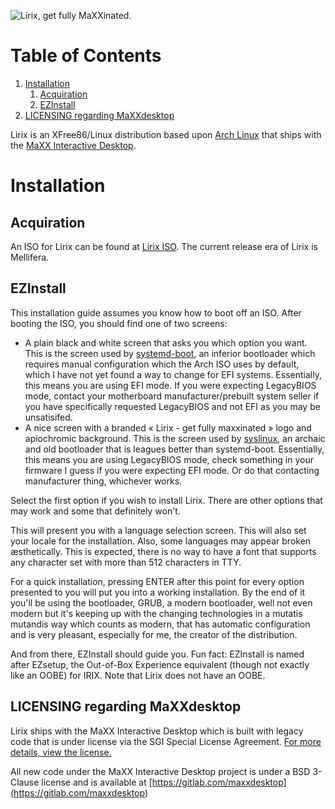 ![Lirix, get fully MaXXinated.](https://repository-images.githubusercontent.com/381812569/d49f0cb2-55b7-4a40-b595-e2bd29da2777)
# Table of Contents

1.  [Installation](#org6c3af4f)
    1.  [Acquiration](#orga12d4df)
    2.  [EZInstall](#orgb65afd1)
2.  [LICENSING regarding MaXXdesktop](#maxxlicense)

Lirix is an XFree86/Linux distribution based upon [Arch Linux](<https://archlinux.org>) that ships with the [MaXX Interactive Desktop](<https://maxxinteractive.com>).


<a id="org6c3af4f"></a>

# Installation


<a id="orga12d4df"></a>

## Acquiration

An ISO for Lirix can be found at [Lirix ISO](<https://caesar-rylan.60.nu/lirix/iso>). The current release era of Lirix is Mellifera.


<a id="orgb65afd1"></a>

## EZInstall

This installation guide assumes you know how to boot off an ISO.
After booting the ISO, you should find one of two screens:

-   A plain black and white screen that asks you which option you want. This is the screen used by [systemd-boot](<https://wiki.archlinux.org/title/Systemd-boot>), an inferior bootloader which requires manual configuration which the Arch ISO uses by default, which I have not yet found a way to change for EFI systems.
    Essentially, this means you are using EFI mode. If you were expecting LegacyBIOS mode, contact your motherboard manufacturer/prebuilt system seller if you have specifically requested LegacyBIOS and not EFI as you may be unsatisifed.
-   A nice screen with a branded « Lirix - get fully maxxinated » logo and apiochromic background. This is the screen used by [syslinux](<https://wiki.archlinux.org/title/Syslinux>), an archaic and old bootloader that is leagues better than systemd-boot.
    Essentially, this means you are using LegacyBIOS mode, check something in your firmware I guess if you were expecting EFI mode. Or do that contacting manufacturer thing, whichever works.

Select the first option if you wish to install Lirix. There are other options that may work and some that definitely won't.

This will present you with a language selection screen. This will also set your locale for the installation. Also, some languages may appear broken æsthetically. This is expected, there is no way to have a font that supports any character set with more than 512 characters in TTY.

For a quick installation, pressing ENTER after this point for every option presented to you will put you into a working installation. By the end of it you'll be using the bootloader, GRUB, a modern bootloader, well not even modern but it's keeping up with the changing technologies in a mutatis mutandis way which counts as modern, that has automatic configuration and is very pleasant, especially for me, the creator of the distribution.

And from there, EZInstall should guide you. Fun fact: EZInstall is named after EZsetup, the Out-of-Box Experience equivalent (though not exactly like an OOBE) for IRIX. Note that Lirix does not have an OOBE.

<a id="maxxlicense"></a>

## LICENSING regarding MaXXdesktop

Lirix ships with the MaXX Interactive Desktop which is built with legacy code that is under license via the SGI Special License Agreement. [For more details, view the license.](<https://docs.maxxinteractive.com/books/licensing/page/sgi-special-license-agreement>)

All new code under the MaXX Interactive Desktop project is under a BSD 3-Clause license and is available at [https://gitlab.com/maxxdesktop](<https://gitlab.com/maxxdesktop>)
